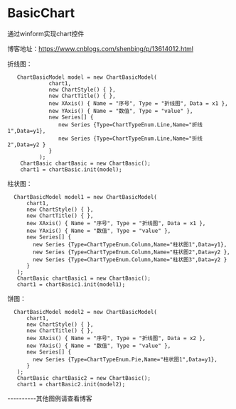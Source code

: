 # BasicChart

通过winform实现chart控件

博客地址：https://www.cnblogs.com/shenbing/p/13614012.html
 

折线图：
       
       ChartBasicModel model = new ChartBasicModel(
                 chart1,
                 new ChartStyle() { },
                 new ChartTitle() { },
                 new XAxis() { Name = "序号", Type = "折线图", Data = x1 },
                 new YAxis() { Name = "数值", Type = "value" },
                 new Series[] {
                    new Series {Type=ChartTypeEnum.Line,Name="折线1",Data=y1},
                    new Series {Type=ChartTypeEnum.Line,Name="折线2",Data=y2 }                
                 }
              );
        ChartBasic chartBasic = new ChartBasic();
        chart1 = chartBasic.init(model);


柱状图：
      
      ChartBasicModel model1 = new ChartBasicModel(    
          chart1,        
          new ChartStyle() { },          
          new ChartTitle() { },
          new XAxis() { Name = "序号", Type = "折线图", Data = x1 },
          new YAxis() { Name = "数值", Type = "value" },
          new Series[] {
            new Series {Type=ChartTypeEnum.Column,Name="柱状图1",Data=y1},
            new Series {Type=ChartTypeEnum.Column,Name="柱状图2",Data=y2 },
            new Series {Type=ChartTypeEnum.Column,Name="柱状图3",Data=y2 }
          }
       );
       ChartBasic chartBasic1 = new ChartBasic();
       chart1 = chartBasic1.init(model1);

饼图：
      
      ChartBasicModel model2 = new ChartBasicModel(
          chart1,
          new ChartStyle() { },
          new ChartTitle() { },
          new XAxis() { Name = "序号", Type = "折线图", Data = x2 },
          new YAxis() { Name = "数值", Type = "value" },
          new Series[] {
            new Series {Type=ChartTypeEnum.Pie,Name="柱状图1",Data=y1},
          }
       );
       ChartBasic chartBasic2 = new ChartBasic();
       chart1 = chartBasic2.init(model2);
       
----------其他图例请查看博客
